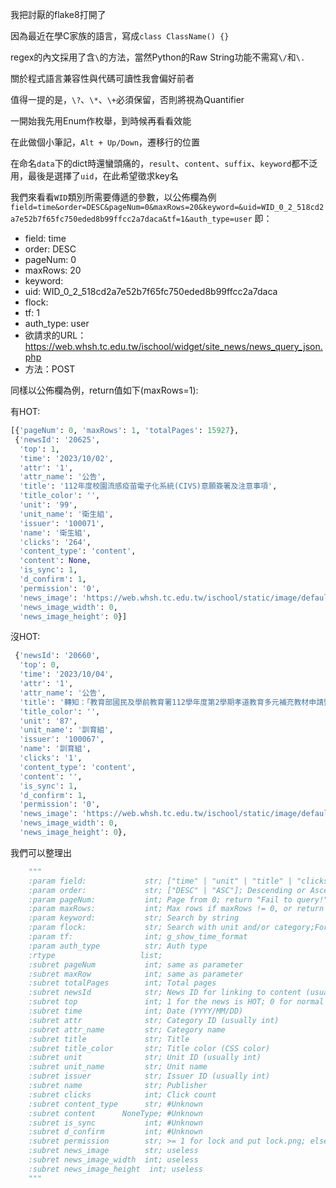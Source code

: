我把討厭的flake8打開了

因為最近在學C家族的語言，寫成`class ClassName() {}`

regex的內文採用了含`\`的方法，當然Python的Raw String功能不需寫`\/`和`\.`

關於程式語言兼容性與代碼可讀性我會偏好前者

值得一提的是，`\?`、`\*`、`\+`必須保留，否則將視為Quantifier

一開始我先用Enum作枚舉，到時候再看看效能

在此做個小筆記，`Alt + Up/Down`，遷移行的位置

在命名`data`下的dict時還蠻頭痛的，`result`、`content`、`suffix`、`keyword`都不泛用，最後是選擇了`uid`，在此希望徵求key名

我們來看看`WID`類別所需要傳遞的參數，以公佈欄為例
`field=time&order=DESC&pageNum=0&maxRows=20&keyword=&uid=WID_0_2_518cd2a7e52b7f65fc750eded8b99ffcc2a7daca&tf=1&auth_type=user`
即：
- field: time
- order: DESC
- pageNum: 0
- maxRows: 20
- keyword: 
- uid: WID_0_2_518cd2a7e52b7f65fc750eded8b99ffcc2a7daca
- flock: 
- tf: 1
- auth_type: user
- 欲請求的URL：https://web.whsh.tc.edu.tw/ischool/widget/site_news/news_query_json.php
- 方法：POST

同樣以公佈欄為例，return值如下(maxRows=1):

有HOT: 

```Python
[{'pageNum': 0, 'maxRows': 1, 'totalPages': 15927},
 {'newsId': '20625',
  'top': 1,
  'time': '2023/10/02',
  'attr': '1',
  'attr_name': '公告',
  'title': '112年度校園流感疫苗電子化系統(CIVS)意願簽署及注意事項',
  'title_color': '',
  'unit': '99',
  'unit_name': '衛生組',
  'issuer': '100071',
  'name': '衛生組',
  'clicks': '264',
  'content_type': 'content',
  'content': None,
  'is_sync': 1,
  'd_confirm': 1,
  'permission': '0',
  'news_image': 'https://web.whsh.tc.edu.tw/ischool/static/image/default_news.png',
  'news_image_width': 0,
  'news_image_height': 0}]
```

沒HOT:

```Python
 {'newsId': '20660',
  'top': 0,
  'time': '2023/10/04',
  'attr': '1',
  'attr_name': '公告',
  'title': '轉知：「教育部國民及學前教育署112學年度第2學期孝道教育多元補充教材申請暨發放實施計畫」資訊',
  'title_color': '',
  'unit': '87',
  'unit_name': '訓育組',
  'issuer': '100067',
  'name': '訓育組',
  'clicks': '1',
  'content_type': 'content',
  'content': '',
  'is_sync': 1,
  'd_confirm': 1,
  'permission': '0',
  'news_image': 'https://web.whsh.tc.edu.tw/ischool/static/image/default_news.png',
  'news_image_width': 0,
  'news_image_height': 0},
```

我們可以整理出
```Python
    """
    :param field:             str; ["time" | "unit" | "title" | "clicks"]; Sorted by what
    :param order:             str; ["DESC" | "ASC"]; Descending or Ascending
    :param pageNum:           int; Page from 0; return "Fail to query!" when < 0; NOT return any data when > totalPages
    :param maxRows:           int; Max rows if maxRows != 0, or return ''; return as [{"pageNum":0,"maxRows":-20,"totalPages":-796}] when < 0
    :param keyword:           str; Search by string
    :param flock:             str; Search with unit and/or category;Format: unit_\d+-attr_\d+
    :param tf:                int; g_show_time_format
    :param auth_type          str; Auth type
    :rtype                   list;
    :subret pageNum           int; same as parameter
    :subret maxRow            int; same as parameter
    :subret totalPages        int; Total pages
    :subret newsId            str; News ID for linking to content (usually int)
    :subret top               int; 1 for the news is HOT; 0 for normal news
    :subret time              int; Date (YYYY/MM/DD)
    :subret attr              str; Category ID (usually int)
    :subret attr_name         str; Category name
    :subret title             str; Title
    :subret title_color       str; Title color (CSS color)
    :subret unit              str; Unit ID (usually int)
    :subret unit_name         str; Unit name
    :subret issuer            str; Issuer ID (usually int)
    :subret name              str; Publisher
    :subret clicks            int; Click count
    :subret content_type      str; #Unknown
    :subret content      NoneType; #Unknown
    :subret is_sync           int; #Unknown
    :subret d_confirm         int; #Unknown
    :subret permission        str; >= 1 for lock and put lock.png; else 0
    :subret news_image        str; useless
    :subret news_image_width  int; useless
    :subret news_image_height  int; useless
    """
```